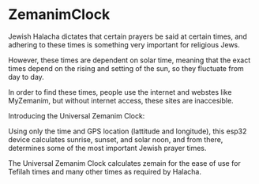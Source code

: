 # ZemanimClock

Jewish Halacha dictates that certain prayers be said at certain times, and adhering to these times is something very important for religious Jews. 

However, these times are dependent on solar time, meaning that the exact times depend on the rising and setting of the sun, so they fluctuate from day to day. 

In order to find these times, people use the internet and webstes like MyZemanim, but without internet access, these sites are inaccesible.

Introducing the Universal Zemanim Clock:

Using only the time and GPS location (lattitude and longitude), this esp32 device calculates sunrise, sunset, and solar noon, and from there, determines some of the most important Jewish prayer times. 

The Universal Zemanim Clock calculates zemain for the ease of use for Tefilah times and many other times as required by Halacha.
